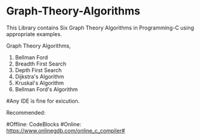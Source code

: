 # Graph-Theory-Algorithms
This Library contains Six Graph Theory Algorithms in Programming-C using appropriate examples.

Graph Theory Algorithms,

1. Bellman Ford
2. Breadth First Search
3. Depth First Search
4. Dijkstra's Algorithm
5. Kruskal's Algorithm
6. Bellman Ford's Algorithm

#Any IDE is fine for exicution.

Recommended:

#Offline: CodeBlocks
#Online: https://www.onlinegdb.com/online_c_compiler#
 
